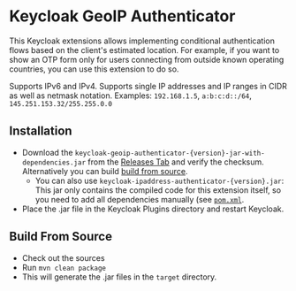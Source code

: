 # Keycloak GeoIP Authenticator

This Keycloak extensions allows implementing conditional authentication flows based on the client's estimated location. For example, if you want to show an OTP form only for users connecting from outside known operating countries, you can use this extension to do so.

Supports IPv6 and IPv4. Supports single IP addresses and IP ranges in CIDR as well as netmask notation. Examples: `192.168.1.5`, `a:b:c:d::/64`, `145.251.153.32/255.255.0.0`

## Installation
* Download the `keycloak-geoip-authenticator-{version}-jar-with-dependencies.jar` from the [Releases Tab](https://github.com/evosec/keycloak-ipaddress-authenticator/releases) and verify the checksum. Alternatively you can build [build from source](#build-from-source).
  * You can also use `keycloak-ipaddress-authenticator-{version}.jar`: This jar only contains the compiled code for this extension itself, so you need to add all dependencies manually (see [`pom.xml`](https://github.com/evosec/keycloak-ipaddress-authenticator/blob/master/pom.xml).
* Place the .jar file in the Keycloak Plugins directory and restart Keycloak.

## Build From Source
* Check out the sources
* Run `mvn clean package`
* This will generate the .jar files in the `target` directory.
